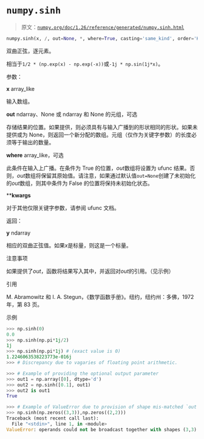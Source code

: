 # `numpy.sinh`

> 原文：[`numpy.org/doc/1.26/reference/generated/numpy.sinh.html`](https://numpy.org/doc/1.26/reference/generated/numpy.sinh.html)

```py
numpy.sinh(x, /, out=None, *, where=True, casting='same_kind', order='K', dtype=None, subok=True[, signature, extobj]) = <ufunc 'sinh'>
```

双曲正弦，逐元素。

相当于`1/2 * (np.exp(x) - np.exp(-x))`或`-1j * np.sin(1j*x)`。

参数：

**x** array_like

输入数组。

**out** ndarray、None 或 ndarray 和 None 的元组，可选

存储结果的位置。如果提供，则必须具有与输入广播到的形状相同的形状。如果未提供或为 None，则返回一个新分配的数组。元组（仅作为关键字参数）的长度必须等于输出的数量。

**where** array_like，可选

此条件在输入上广播。在条件为 True 的位置，*out*数组将设置为 ufunc 结果。否则，*out*数组将保留其原始值。请注意，如果通过默认值`out=None`创建了未初始化的*out*数组，则其中条件为 False 的位置将保持未初始化状态。

****kwargs**

对于其他仅限关键字参数，请参阅 ufunc 文档。

返回：

**y** ndarray

相应的双曲正弦值。如果*x*是标量，则这是一个标量。

注意事项

如果提供了*out*，函数将结果写入其中，并返回对*out*的引用。（见示例）

引用

M. Abramowitz 和 I. A. Stegun，《数学函数手册》。纽约，纽约州：多佛，1972 年，第 83 页。

示例

```py
>>> np.sinh(0)
0.0
>>> np.sinh(np.pi*1j/2)
1j
>>> np.sinh(np.pi*1j) # (exact value is 0)
1.2246063538223773e-016j
>>> # Discrepancy due to vagaries of floating point arithmetic. 
```

```py
>>> # Example of providing the optional output parameter
>>> out1 = np.array([0], dtype='d')
>>> out2 = np.sinh([0.1], out1)
>>> out2 is out1
True 
```

```py
>>> # Example of ValueError due to provision of shape mis-matched `out`
>>> np.sinh(np.zeros((3,3)),np.zeros((2,2)))
Traceback (most recent call last):
  File "<stdin>", line 1, in <module>
ValueError: operands could not be broadcast together with shapes (3,3) (2,2) 
```
